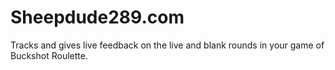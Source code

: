 # Sheepdude289.com
Tracks and gives live feedback on the live and blank rounds in your game of Buckshot Roulette.
